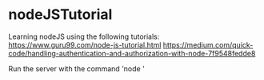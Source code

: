# nodeJSTutorial
Learning nodeJS using the following tutorials:
https://www.guru99.com/node-js-tutorial.html
https://medium.com/quick-code/handling-authentication-and-authorization-with-node-7f9548fedde8

Run the server with the command 'node <filename>'